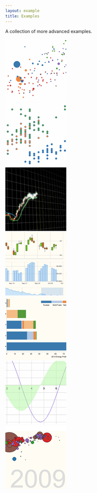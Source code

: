 ```yaml
---
layout: example
title: Examples
---
```


A collection of more advanced examples.

<div class="row">
  <div class="col-sm-6 col-md-4">
    <a href="bubble/" class="thumbnail">
      <img src="bubble/thumbnail.png" alt="Bubble chart">
    </a>
  </div>
  <div class="col-sm-6 col-md-4">
    <a href="scatter/" class="thumbnail">
      <img src="scatter/thumbnail.png" alt="Scatterplot">
    </a>
  </div>
  <div class="col-sm-6 col-md-4">
    <a href="basecoin" class="thumbnail">
      <img src="basecoin/thumbnail.png" alt="Basecoin">
    </a>
  </div>
</div>

<div class="row">
  <div class="col-sm-6 col-md-4">
    <a href="low-barrel/" class="thumbnail">
      <img src="low-barrel/thumbnail.png" alt="Low Barrel">
    </a>
  </div>
  <div class="col-sm-6 col-md-4">
    <a href="stacked/" class="thumbnail">
      <img src="stacked/thumbnail.png" alt="Stacked Bar">
    </a>
  </div>
  <div class="col-sm-6 col-md-4">
    <a href="simple/" class="thumbnail">
      <img src="simple/thumbnail.png" alt="Simple Line / Area Series">
    </a>
  </div>
</div>

<div class="row">
  <div class="col-sm-6 col-md-4">
    <a href="wealth-and-health-of-nations/" class="thumbnail">
      <img src="wealth-and-health-of-nations/thumbnail.png" alt="The Wealth &amp; Health and Nations">
    </a>
  </div>
</div>
